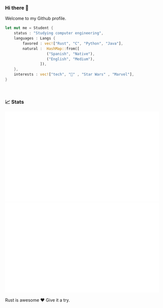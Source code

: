 ### Hi there 👋

<!--
**pxp9/pxp9** is a ✨ _special_ ✨ repository because its `README.md` (this file) appears on your GitHub profile.

Here are some ideas to get you started:

- 🔭 I’m currently working on ...
- 🌱 I’m currently learning ...
- 👯 I’m looking to collaborate on ...
- 🤔 I’m looking for help with ...
- 💬 Ask me about ...
- 📫 How to reach me: ...
- 😄 Pronouns: ...
- ⚡ Fun fact: ...
-->

Welcome to my Github profile.
<br>

```rust
let mut me = Student {
    status : "Studying computer engineering",
    languages : Langs {
        favored : vec!["Rust", "C", "Python", "Java"],
        natural :  HashMap::from([
                   ("Spanish", "Native"),
                   ("English", "Medium"),
                ]),
    },
    interests : vec!["tech", "🎵" , "Star Wars" , "Marvel"],
}
```
</br>

### 📈 Stats

<p>
  <img src='https://raw.githubusercontent.com/pxp9/github-stats-transparent/output/generated/overview.svg' alt='overview'</img>
  <img src='https://raw.githubusercontent.com/pxp9/github-stats-transparent/output/generated/languages.svg'  alt='languages'</img>
</p>



Rust is awesome ❤️
Give it a try.
